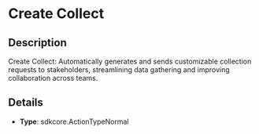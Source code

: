 
# Create Collect

## Description

Create Collect: Automatically generates and sends customizable collection requests to stakeholders, streamlining data gathering and improving collaboration across teams.

## Details

- **Type**: sdkcore.ActionTypeNormal
